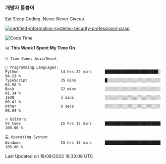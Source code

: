 ### 개발자 통붕이
Eat Sleep Coding.
Never Never Giveup.

[![certified-information-systems-security-professional-cissp](https://user-images.githubusercontent.com/44606727/157613689-acd84ec6-5f8f-4e79-89d9-a8d51f033634.png)](https://www.credly.com/badges/f394a010-85a0-450b-9136-8043af01d71c/public_url)

<!--START_SECTION:waka-->
![Code Time](http://img.shields.io/badge/Code%20Time-1%2C749%20hrs%202%20mins-blue)

📊 **This Week I Spent My Time On** 

```text
🕑︎ Time Zone: Asia/Seoul

💬 Programming Languages: 
Python                   14 hrs 22 mins      ████████████████████████░   94.23 % 
TypeScript               35 mins             █░░░░░░░░░░░░░░░░░░░░░░░░   03.92 % 
Bash                     12 mins             ░░░░░░░░░░░░░░░░░░░░░░░░░   01.34 % 
JSON                     3 mins              ░░░░░░░░░░░░░░░░░░░░░░░░░   00.41 % 
Other                    0 secs              ░░░░░░░░░░░░░░░░░░░░░░░░░   00.04 % 

🔥 Editors: 
VS Code                  15 hrs 15 mins      █████████████████████████   100.00 % 

💻 Operating System: 
Windows                  15 hrs 15 mins      █████████████████████████   100.00 % 
```


 Last Updated on 18/08/2023 18:33:08 UTC
<!--END_SECTION:waka-->
